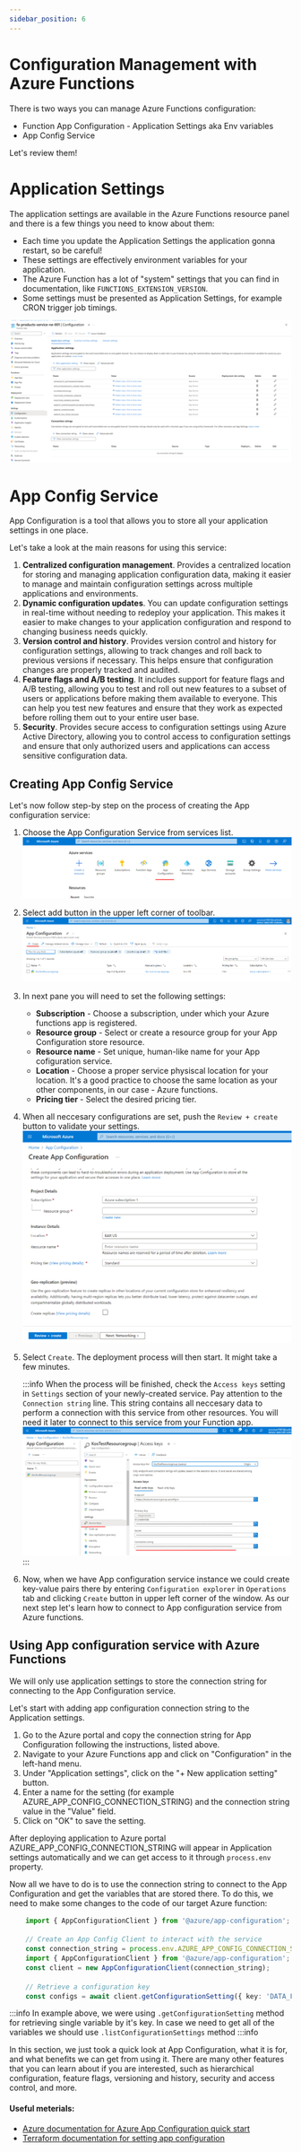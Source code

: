 ```yaml
---
sidebar_position: 6
---
```


# Configuration Management with Azure Functions

There is two ways you can manage Azure Functions configuration:
- Function App Configuration - Application Settings aka Env variables
- App Config Service

Let's review them!

# Application Settings

The application settings are available in the Azure Functions resource panel
and there is a few things you need to know about them:

- Each time you update the Application Settings the application gonna restart, so be careful!
- These settings are effectively environment variables for your application.
- The Azure Function has a lot of "system" settings that you can find in documentation, like `FUNCTIONS_EXTENSION_VERSION`.
- Some settings must be presented as Application Settings, for example CRON trigger job timings.


![img.png](assets/application-configuration.png)


# App Config Service

App Configuration is a tool that allows you to store all your application settings in one place.

Let's take a look at the main reasons for using this service:

1. __Centralized configuration management__. Provides a centralized location for storing and managing application configuration data, making it easier to manage and maintain configuration settings across multiple applications and environments.
2. __Dynamic configuration updates__. You can update configuration settings in real-time without needing to redeploy your application. This makes it easier to make changes to your application configuration and respond to changing business needs quickly.
3. __Version control and history__. Provides version control and history for configuration settings, allowing to track changes and roll back to previous versions if necessary. This helps ensure that configuration changes are properly tracked and audited.
4. __Feature flags and A/B testing__. It includes support for feature flags and A/B testing, allowing you to test and roll out new features to a subset of users or applications before making them available to everyone. This can help you test new features and ensure that they work as expected before rolling them out to your entire user base. 
5. __Security__. Provides secure access to configuration settings using Azure Active Directory, allowing you to control access to configuration settings and ensure that only authorized users and applications can access sensitive configuration data.

## Creating App Config Service

Let's now follow step-by step on the process of creating the App configuration service:

1. Choose the App Configuration Service from services list. ![img.png](assets/app_config/app_config.png)
2. Select add button in the upper left corner of toolbar. ![img.png](assets/app_config/app_config_create.png)
3. In next pane you will need to set the following settings:
    - __Subscription__ - Choose a subscription, under which your Azure functions app is registered. 
    - __Resource group__ - Select or create a resource group for your App Configuration store resource.
    - __Resource name__ - Set unique, human-like name for your App cofiguration service.  
    - __Location__ - Choose a proper service physiscal location for your location. It's a good practice to choose the same location as your other components, in our case - Azure functions. 
    - __Pricing tier__ - Select the desired pricing tier.
4. When all neccesary configurations are set, push the `Review + create` button to validate your settings. ![img.png](assets/app_config/app_config_setting.png)
5. Select `Create`. The deployment process will then start. It might take a few minutes.

   :::info
    When the process will be finished, check the `Access keys` setting in `Settings` section of your newly-created service. 
    Pay attention to the `Connection string` line. This string contains all neccesary data to perform a connection with this service from other resources. You will need it later to connect to this service from your Function app.
   ![img.png](assets/app_config/connection_string.png)
   :::
6. Now, when we have App configuration service instance we could create key-value pairs there by entering `Configuration explorer` in `Operations` tab and clicking `Create` button in upper left corner of the window. As our next step let's learn how to connect to App configuration service from Azure functions.

## Using App configuration service with Azure Functions


We will only use application settings to store the connection string for connecting to the App Configuration service.

Let's start with adding app configuration connection string to the Application settings. 
1. Go to the Azure portal and copy the connection string for App Configuration following the instructions, listed above.
2. Navigate to your Azure Functions app and click on "Configuration" in the left-hand menu.
3. Under "Application settings", click on the "+ New application setting" button.
4. Enter a name for the setting (for example AZURE_APP_CONFIG_CONNECTION_STRING) and the connection string value in the "Value" field.
5. Click on "OK" to save the setting.

After deploying application to Azure portal AZURE_APP_CONFIG_CONNECTION_STRING will appear in Application settings automatically and we can get access to it through `process.env` property.

Now all we have to do is to use the connection string to connect to the App Configuration and get the variables that are stored there. To do this, we need to make some changes to the code of our target Azure function:

```ts
    import { AppConfigurationClient } from '@azure/app-configuration';

    // Create an App Config Client to interact with the service
    const connection_string = process.env.AZURE_APP_CONFIG_CONNECTION_STRING;
    import { AppConfigurationClient } from '@azure/app-configuration';
    const client = new AppConfigurationClient(connection_string);

    // Retrieve a configuration key
    const configs = await client.getConfigurationSetting({ key: 'DATA_FROM_APP_CONFIG' });
```

:::info
In example above, we were using `.getConfigurationSetting` method for retrieving single variable by it's key. In case we need to get all of the variables we should use `.listConfigurationSettings` method
:::info

In this section, we just took a quick look at App Configuration, what it is for, and what benefits we can get from using it. There are many other features that you can learn about if you are interested, such as hierarchical configuration, feature flags, versioning and history, security and access control, and more.

#### Useful meterials:
 - [Azure documentation for Azure App Configuration quick start ](https://learn.microsoft.com/en-us/azure/azure-app-configuration/quickstart-javascript)
 - [Terraform documentation for setting app configuration](https://registry.terraform.io/providers/hashicorp/azurerm/latest/docs/resources/app_configuration.html)
